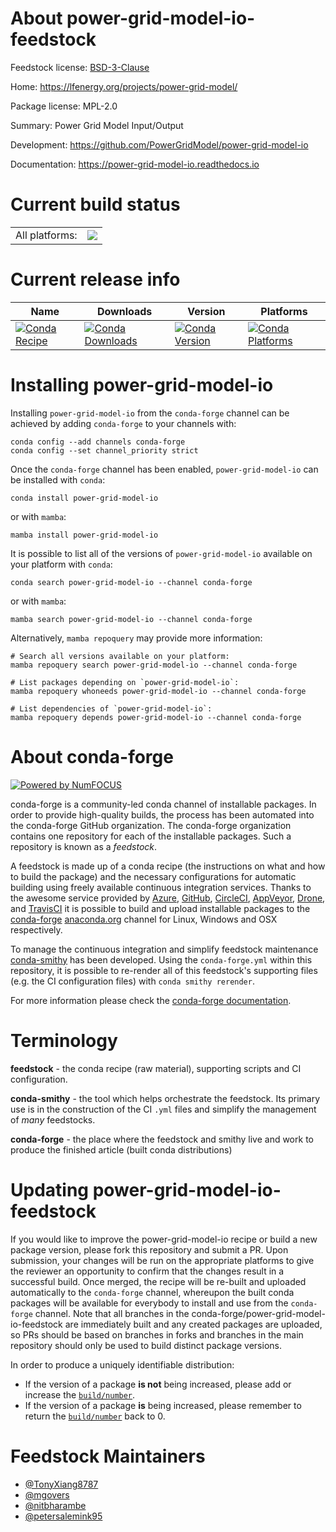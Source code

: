 About power-grid-model-io-feedstock
===================================

Feedstock license: [BSD-3-Clause](https://github.com/conda-forge/power-grid-model-io-feedstock/blob/main/LICENSE.txt)

Home: https://lfenergy.org/projects/power-grid-model/

Package license: MPL-2.0

Summary: Power Grid Model Input/Output

Development: https://github.com/PowerGridModel/power-grid-model-io

Documentation: https://power-grid-model-io.readthedocs.io

Current build status
====================


<table><tr><td>All platforms:</td>
    <td>
      <a href="https://dev.azure.com/conda-forge/feedstock-builds/_build/latest?definitionId=19646&branchName=main">
        <img src="https://dev.azure.com/conda-forge/feedstock-builds/_apis/build/status/power-grid-model-io-feedstock?branchName=main">
      </a>
    </td>
  </tr>
</table>

Current release info
====================

| Name | Downloads | Version | Platforms |
| --- | --- | --- | --- |
| [![Conda Recipe](https://img.shields.io/badge/recipe-power--grid--model--io-green.svg)](https://anaconda.org/conda-forge/power-grid-model-io) | [![Conda Downloads](https://img.shields.io/conda/dn/conda-forge/power-grid-model-io.svg)](https://anaconda.org/conda-forge/power-grid-model-io) | [![Conda Version](https://img.shields.io/conda/vn/conda-forge/power-grid-model-io.svg)](https://anaconda.org/conda-forge/power-grid-model-io) | [![Conda Platforms](https://img.shields.io/conda/pn/conda-forge/power-grid-model-io.svg)](https://anaconda.org/conda-forge/power-grid-model-io) |

Installing power-grid-model-io
==============================

Installing `power-grid-model-io` from the `conda-forge` channel can be achieved by adding `conda-forge` to your channels with:

```
conda config --add channels conda-forge
conda config --set channel_priority strict
```

Once the `conda-forge` channel has been enabled, `power-grid-model-io` can be installed with `conda`:

```
conda install power-grid-model-io
```

or with `mamba`:

```
mamba install power-grid-model-io
```

It is possible to list all of the versions of `power-grid-model-io` available on your platform with `conda`:

```
conda search power-grid-model-io --channel conda-forge
```

or with `mamba`:

```
mamba search power-grid-model-io --channel conda-forge
```

Alternatively, `mamba repoquery` may provide more information:

```
# Search all versions available on your platform:
mamba repoquery search power-grid-model-io --channel conda-forge

# List packages depending on `power-grid-model-io`:
mamba repoquery whoneeds power-grid-model-io --channel conda-forge

# List dependencies of `power-grid-model-io`:
mamba repoquery depends power-grid-model-io --channel conda-forge
```


About conda-forge
=================

[![Powered by
NumFOCUS](https://img.shields.io/badge/powered%20by-NumFOCUS-orange.svg?style=flat&colorA=E1523D&colorB=007D8A)](https://numfocus.org)

conda-forge is a community-led conda channel of installable packages.
In order to provide high-quality builds, the process has been automated into the
conda-forge GitHub organization. The conda-forge organization contains one repository
for each of the installable packages. Such a repository is known as a *feedstock*.

A feedstock is made up of a conda recipe (the instructions on what and how to build
the package) and the necessary configurations for automatic building using freely
available continuous integration services. Thanks to the awesome service provided by
[Azure](https://azure.microsoft.com/en-us/services/devops/), [GitHub](https://github.com/),
[CircleCI](https://circleci.com/), [AppVeyor](https://www.appveyor.com/),
[Drone](https://cloud.drone.io/welcome), and [TravisCI](https://travis-ci.com/)
it is possible to build and upload installable packages to the
[conda-forge](https://anaconda.org/conda-forge) [anaconda.org](https://anaconda.org/)
channel for Linux, Windows and OSX respectively.

To manage the continuous integration and simplify feedstock maintenance
[conda-smithy](https://github.com/conda-forge/conda-smithy) has been developed.
Using the ``conda-forge.yml`` within this repository, it is possible to re-render all of
this feedstock's supporting files (e.g. the CI configuration files) with ``conda smithy rerender``.

For more information please check the [conda-forge documentation](https://conda-forge.org/docs/).

Terminology
===========

**feedstock** - the conda recipe (raw material), supporting scripts and CI configuration.

**conda-smithy** - the tool which helps orchestrate the feedstock.
                   Its primary use is in the construction of the CI ``.yml`` files
                   and simplify the management of *many* feedstocks.

**conda-forge** - the place where the feedstock and smithy live and work to
                  produce the finished article (built conda distributions)


Updating power-grid-model-io-feedstock
======================================

If you would like to improve the power-grid-model-io recipe or build a new
package version, please fork this repository and submit a PR. Upon submission,
your changes will be run on the appropriate platforms to give the reviewer an
opportunity to confirm that the changes result in a successful build. Once
merged, the recipe will be re-built and uploaded automatically to the
`conda-forge` channel, whereupon the built conda packages will be available for
everybody to install and use from the `conda-forge` channel.
Note that all branches in the conda-forge/power-grid-model-io-feedstock are
immediately built and any created packages are uploaded, so PRs should be based
on branches in forks and branches in the main repository should only be used to
build distinct package versions.

In order to produce a uniquely identifiable distribution:
 * If the version of a package **is not** being increased, please add or increase
   the [``build/number``](https://docs.conda.io/projects/conda-build/en/latest/resources/define-metadata.html#build-number-and-string).
 * If the version of a package **is** being increased, please remember to return
   the [``build/number``](https://docs.conda.io/projects/conda-build/en/latest/resources/define-metadata.html#build-number-and-string)
   back to 0.

Feedstock Maintainers
=====================

* [@TonyXiang8787](https://github.com/TonyXiang8787/)
* [@mgovers](https://github.com/mgovers/)
* [@nitbharambe](https://github.com/nitbharambe/)
* [@petersalemink95](https://github.com/petersalemink95/)

